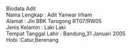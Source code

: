 Biodata Adit
<br>
Nama Lengkap : Adit Yanwar Irham
<br>
Alamat : Jln BBK Tarogong RT07/RW05
<br>
Jenis Kelamin : Laki Laki
<br>
Tempat Tanggal Lahir : Bandung,31 Januari 2005
<br>
Hobi :Catur,Berenang
<br>


